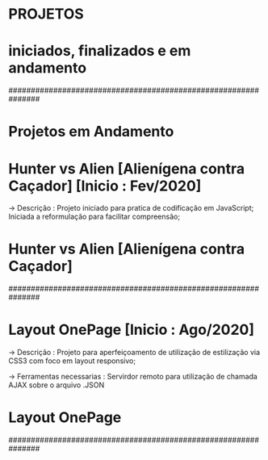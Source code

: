# PROJETOS #
# iniciados, finalizados e em andamento #
###############################################################
# Projetos em Andamento

# Hunter vs Alien [Alienígena contra Caçador] [Inicio : Fev/2020]
-> Descrição : Projeto iniciado para pratica de codificação em JavaScript;
            Iniciada a reformulação para facilitar compreensão;
# Hunter vs Alien [Alienígena contra Caçador]
###############################################################
# Layout OnePage [Inicio : Ago/2020]
-> Descrição : Projeto para aperfeiçoamento de utilização de estilização via CSS3
            com foco em layout responsivo;

-> Ferramentas necessarias : Servirdor remoto para utilização de chamada AJAX sobre o arquivo .JSON
# Layout OnePage
###############################################################

  

